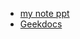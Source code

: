 
- [my note ppt](https://docs.google.com/presentation/d/1ElyFKQROxyKRbNLDvAnKh8KVQ-NweCygj9--BXewhlU)
- [Geekdocs](https://geekdocs.de/)